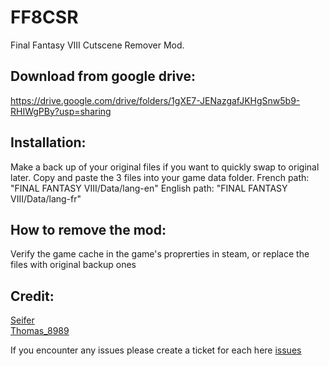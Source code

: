 # FF8CSR
Final Fantasy VIII Cutscene Remover Mod.

## Download from google drive:
https://drive.google.com/drive/folders/1gXE7-JENazgafJKHgSnw5b9-RHIWgPBy?usp=sharing

## Installation:
Make a back up of your original files if you want to quickly swap to original later.
Copy and paste the 3 files into your game data folder.
French path: "FINAL FANTASY VIII/Data/lang-en" 
English path: "FINAL FANTASY VIII/Data/lang-fr"

## How to remove the mod:
Verify the game cache in the game's proprerties in steam, or replace the files with original backup ones

## Credit:
[Seifer](https://www.twitch.tv/seifertv)<br />
[Thomas_8989](https://www.twitch.tv/thomas_8989)

If you encounter any issues please create a ticket for each here [issues](https://github.com/Dzoiver/FF8CSR/issues)
